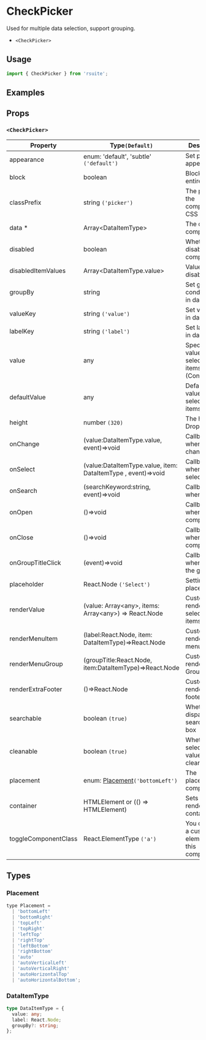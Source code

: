 # CheckPicker

Used for multiple data selection, support grouping.

* `<CheckPicker>`

## Usage

```js
import { CheckPicker } from 'rsuite';
```

## Examples

<!--{demo}-->

## Props

### `<CheckPicker>`

| Property             | Type`(Default)`                                                  | Description                                             |
| -------------------- | ---------------------------------------------------------------- | ------------------------------------------------------- |
| appearance           | enum: 'default', 'subtle' `('default')`                          | Set picker appearence                                   |
| block                | boolean                                                          | Blocking an entire row                                  |
| classPrefix          | string `('picker')`                                              | The prefix of the component CSS class                   |
| data \*              | Array&lt;DataItemType&gt;                                        | The data of component                                   |
| disabled             | boolean                                                          | Whether disabled componet                               |
| disabledItemValues   | Array&lt;DataItemType.value&gt;                                  | Values of disabledItems                                 |
| groupBy              | string                                                           | Set group condition key in data                         |
| valueKey             | string `('value')`                                               | Set value key in data                                   |
| labelKey             | string `('label')`                                               | Set label key in data                                   |
| value                | any                                                              | Specifies the values of the selected items (Controlled) |
| defaultValue         | any                                                              | Default values of the selected items                    |
| height               | number `(320)`                                                   | The height of Dropdown                                  |
| onChange             | (value:DataItemType.value, event)=>void                          | Callback fired when value change                        |
| onSelect             | (value:DataItemType.value, item: DataItemType , event)=>void     | Callback fired when item is selected                    |
| onSearch             | (searchKeyword:string, event)=>void                              | Callback fired when search                              |
| onOpen               | ()=>void                                                         | Callback fired when open component                      |
| onClose              | ()=>void                                                         | Callback fired when close component                     |
| onGroupTitleClick    | (event)=>void                                                    | Callback fired when click the group title               |
| placeholder          | React.Node `('Select')`                                          | Setting placeholders                                    |
| renderValue          | (value: Array&lt;any&gt;, items: Array&lt;any&gt;) => React.Node | Custom render selected items                            |
| renderMenuItem       | (label:React.Node, item: DataItemType)=>React.Node               | Custom render menuItems                                 |
| renderMenuGroup      | (groupTitle:React.Node, item:DataItemType)=>React.Node           | Custom render menu Group                                |
| renderExtraFooter    | ()=>React.Node                                                   | Custom render extra footer                              |
| searchable           | boolean `(true)`                                                 | Whether dispaly search input box                        |
| cleanable            | boolean `(true)`                                                 | Whether the selected value can be cleared               |
| placement            | enum: [Placement](#Placement)`('bottomLeft')`                    | The placement of component                              |
| container            | HTMLElement or (() => HTMLElement)                               | Sets the rendering container                            |
| toggleComponentClass | React.ElementType `('a')`                                        | You can use a custom element for this component         |

## Types

### Placement

```js
type Placement =
  | 'bottomLeft'
  | 'bottomRight'
  | 'topLeft'
  | 'topRight'
  | 'leftTop'
  | 'rightTop'
  | 'leftBottom'
  | 'rightBottom'
  | 'auto'
  | 'autoVerticalLeft'
  | 'autoVerticalRight'
  | 'autoHorizontalTop'
  | 'autoHorizontalBottom';
```

### DataItemType

```ts
type DataItemType = {
  value: any;
  label: React.Node;
  groupBy?: string;
};
```
